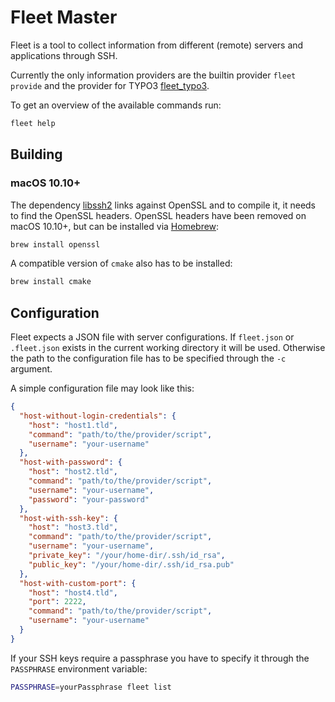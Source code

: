 # Fleet Master

Fleet is a tool to collect information from different (remote) servers
and applications through SSH.

Currently the only information providers are the builtin provider `fleet provide`
and the provider for TYPO3 [fleet_typo3](https://github.com/cundd/fleet_typo3).

To get an overview of the available commands run:

```bash
fleet help
```

## Building

### macOS 10.10+

The dependency [libssh2](https://github.com/alexcrichton/ssh2-rs) links against OpenSSL and to compile it, it needs to
find the OpenSSL headers. OpenSSL headers have been removed on macOS 10.10+, but can be installed via
[Homebrew](https://brew.sh/):

```sh
brew install openssl
```

A compatible version of `cmake` also has to be installed:

```sh
brew install cmake
```

## Configuration

Fleet expects a JSON file with server configurations. If `fleet.json` or
`.fleet.json` exists in the current working directory it will be used.
Otherwise the path to the configuration file has to be specified through
the `-c` argument.

A simple configuration file may look like this:

```json
{
  "host-without-login-credentials": {
    "host": "host1.tld",
    "command": "path/to/the/provider/script",
    "username": "your-username"
  },
  "host-with-password": {
    "host": "host2.tld",
    "command": "path/to/the/provider/script",
    "username": "your-username",
    "password": "your-password"
  },
  "host-with-ssh-key": {
    "host": "host3.tld",
    "command": "path/to/the/provider/script",
    "username": "your-username",
    "private_key": "/your/home-dir/.ssh/id_rsa",
    "public_key": "/your/home-dir/.ssh/id_rsa.pub"
  },
  "host-with-custom-port": {
    "host": "host4.tld",
    "port": 2222,
    "command": "path/to/the/provider/script",
    "username": "your-username"
  }
}
```

If your SSH keys require a passphrase you have to specify it through the `PASSPHRASE` environment variable:

```bash
PASSPHRASE=yourPassphrase fleet list
```
